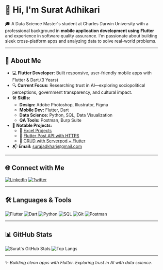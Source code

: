 # 👋 Hi, I'm Surat Adhikari

🎓 A Data Science Master's student at Charles Darwin University with a professional background in **mobile application development using Flutter** and experience in software quality assurance. I'm passionate about building sleek cross-platform apps and analyzing data to solve real-world problems.

---

## 🚀 About Me

- 💻 **Flutter Developer:** Built responsive, user-friendly mobile apps with Flutter & Dart.(3 Years)
- 🔍 **Current Focus:** Researching trust in AI—exploring sociopolitical perceptions, government transparency, and cultural impact.
- 🛠️ **Skills:**
  - **Design:** Adobe Photoshop, Illustrator, Figma
  - **Mobile Dev:** Flutter, Dart
  - **Data Science:** Python, SQL, Data Visualization
  - **QA Tools:** Postman, Burp Suite
- 🧪 **Notable Projects:**
  - 🔹 [Excel Projects]([https://github.com/surajadkhari/flutter-fetch-api-with-dio](https://github.com/surajadkhari/Excel-Project/tree/main))
  - 🔹 [Flutter Post API with HTTPS](https://github.com/surajadkhari/flutter-post-api-with-https)
  - 🔹 [CRUD with Serverpod + Flutter](https://github.com/surajadkhari/crud_severpod_flutter)
- 📬 **Email:** surajadkhari@gmail.com

---

## 🌐 Connect with Me

[![LinkedIn](https://img.shields.io/badge/LinkedIn-Connect-blue?logo=linkedin)](https://www.linkedin.com/in/suratadhikari66/)
[![Twitter](https://img.shields.io/badge/Twitter-Follow-blue?logo=twitter)](https://twitter.com/SuratAdhikari66)

---

## 🛠️ Languages & Tools

![Flutter](https://img.shields.io/badge/-Flutter-05122A?style=flat&logo=flutter)
![Dart](https://img.shields.io/badge/-Dart-05122A?style=flat&logo=dart)
![Python](https://img.shields.io/badge/-Python-05122A?style=flat&logo=python)
![SQL](https://img.shields.io/badge/-SQL-05122A?style=flat&logo=mysql)
![Git](https://img.shields.io/badge/-Git-05122A?style=flat&logo=git)
![Postman](https://img.shields.io/badge/-Postman-05122A?style=flat&logo=postman)

---

## 📊 GitHub Stats

![Surat's GitHub Stats](https://github-readme-stats.vercel.app/api?username=surajadkhari&show_icons=true&theme=radical)
![Top Langs](https://github-readme-stats.vercel.app/api/top-langs/?username=surajadkhari&layout=compact&theme=radical)

---

✨ _Building clean apps with Flutter. Exploring trust in AI with data science._
